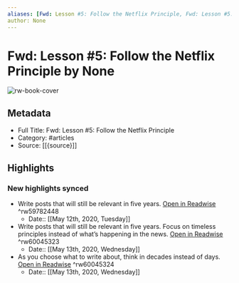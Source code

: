 ```yaml
---
aliases: [Fwd: Lesson #5: Follow the Netflix Principle, Fwd: Lesson #5: Follow the Netflix Principle]
author: None
---
```

# Fwd: Lesson #5: Follow the Netflix Principle by None

![rw-book-cover](https://readwise-assets.s3.amazonaws.com/static/images/article4.6bc1851654a0.png)

## Metadata

- Full Title: Fwd: Lesson #5: Follow the Netflix Principle
- Category: #articles
- Source: [[{source}]]

## Highlights
### New highlights synced
- Write posts that will still be relevant in five years. [Open in Readwise](https://readwise.io/open/59782448) ^rw59782448
    - Date:: [[May 12th, 2020, Tuesday]]
- Write posts that will still be relevant in five years. Focus on timeless principles instead of what’s happening in the news. [Open in Readwise](https://readwise.io/open/60045323) ^rw60045323
    - Date:: [[May 13th, 2020, Wednesday]]
- As you choose what to write about, think in decades instead of days. [Open in Readwise](https://readwise.io/open/60045324) ^rw60045324
    - Date:: [[May 13th, 2020, Wednesday]]
